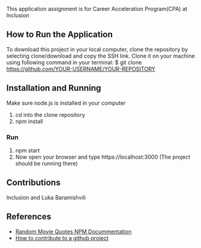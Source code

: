 This application assignment is for Career Acceleration Program(CPA) at Inclusion

## How to Run the Application

To download this project in your local computer, clone the repository by selecting clone/download and copy the SSH link.
Clone it on your machine using following command in your terminal: $ git clone https://github.com/YOUR-USERNAME/YOUR-REPOSITORY

## Installation and Running
Make sure node.js is installed in your computer

1. cd into the clone repository
2. npm install

### Run 
1. npm start
2. Now open your browser and type https://localhost:3000 (The project should be running there)

## Contributions
Inclusion and Luka Baramishvili

## References

- [Random Movie Quotes NPM Docummentation](https://www.npmjs.com/package/random-movie-quotes)
- [How to contribute to a github project](https://akrabat.com/the-beginners-guide-to-contributing-to-a-github-project/)
